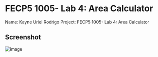 # FECP5 1005- Lab 4: Area Calculator

Name: Kayne Uriel Rodrigo
Project: FECP5 1005- Lab 4: Area Calculator

## Screenshot
![image](https://github.com/user-attachments/assets/ece42504-374c-46f2-8d32-a5550c5c5a1c)
